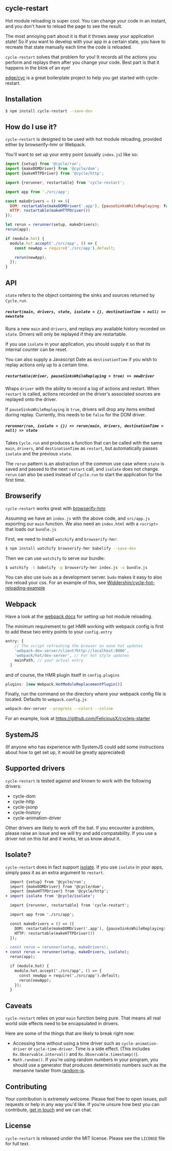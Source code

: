 ## cycle-restart

Hot module reloading is super cool. You can change your code in an instant, and you don't have to reload the page to see the result.

The most annoying part about it is that it throws away your application state! So if you want to develop with your app in a certain state, you have to recreate that state manually each time the code is reloaded.

`cycle-restart` solves that problem for you! It records all the actions you perform and replays them after you change your code. Best part is that it happens in the blink of an eye!

[edge/cyc](https://github.com/edge/cyc) is a great boilerplate project to help you get started with cycle-restart.

Installation
---

```bash
$ npm install cycle-restart --save-dev
```

How do I use it?
---

`cycle-restart` is designed to be used with hot module reloading, provided either by browserify-hmr or Webpack.

You'll want to set up your entry point (usually `index.js`) like so:

```js
import {setup} from '@cycle/run';
import {makeDOMDriver} from '@cycle/dom';
import {makeHTTPDriver} from '@cycle/http';

import {rerunner, restartable} from 'cycle-restart';

import app from './src/app';

const makeDrivers = () => ({
  DOM: restartable(makeDOMDriver('.app'), {pauseSinksWhileReplaying: false}),
  HTTP: restartable(makeHTTPDriver())
});

let rerun = rerunner(setup, makeDrivers);
rerun(app);

if (module.hot) {
  module.hot.accept('./src/app', () => {
    const newApp = require('./src/app').default;

    rerun(newApp);
  });
}
```

API
---

`state` refers to the object containing the sinks and sources returned by `Cycle.run`.

##### `restart(main, drivers, state, isolate = {}, destinationTime = null) => newstate`
Runs a new `main` and `drivers`, and replays any available history recorded on `state`. Drivers will only be replayed if they are restartable.

If you use `isolate` in your application, you should supply it so that its internal counter can be reset.

You can also supply a Javascript Date as `destinationTime` if you wish to replay actions only up to a certain time.

##### `restartable(driver, pauseSinksWhileReplaying = true) => newDriver`
Wraps `driver` with the ability to record a log of actions and restart. When `restart` is called, actions recorded on the driver's associated sources are replayed onto the driver.

If `pauseSinksWhileReplaying` is `true`, drivers will drop any items emitted during replay. Currently, this needs to be `false` for the DOM driver.

##### `rerunner(run, isolate = {}) => rerun(main, drivers, destinationTime = null) => state`
Takes `Cycle.run` and produces a function that can be called with the same `main`, `drivers`, and `destinationTime` as `restart`, but automatically passes `isolate` and the previous `state`.

The `rerun` pattern is an abstraction of the common use case where `state` is saved and passed to the next `restart` call, and `isolate` does not change. `rerun` can also be used instead of `Cycle.run` to start the application for the first time.

Browserify
---

`cycle-restart` works great with [browserify-hmr](https://github.com/AgentME/browserify-hmr).

Assuming we have an `index.js` with the above code, and `src/app.js` exporting our `main` function. We also need an `index.html` with a `<script>` that loads our `bundle.js`

First, we need to install `watchify` and `browserify-hmr`:

```bash
$ npm install watchify browserify-hmr babelify --save-dev
```

Then we can use `watchify` to serve our bundle:

```bash
$ watchify -t babelify -p browserify-hmr index.js -o bundle.js
```

You can also use `budo` as a development server. `budo` makes it easy to also live reload your css. For an example of this, see [Widdershin/cycle-hot-reloading-example](https://github.com/Widdershin/cycle-hot-reloading-example/)

Webpack
---

Have a look at the [webpack docs](https://github.com/webpack/docs/wiki/hot-module-replacement-with-webpack) for setting up hot module reloading.

The minimum requirement to get HMR working with webpack config is first to add these two entry points to your `config.entry`

```javascript
entry: [
    // The script refreshing the browser on none hot updates
    'webpack-dev-server/client?http://localhost:8080',
    'webpack/hot/dev-server', // For hot style updates
    mainPath, // your actual entry
  ]
```

and of course, the HMR plugin itself in `config.plugins`

```javascript
plugins: [new Webpack.HotModuleReplacementPlugin()]
```

Finally, run the command on the directory where your webpack config file is located. Defaults to `webpack.config.js`
```bash
webpack-dev-server --progress --colors --inline
```

For an example, look at https://github.com/FeliciousX/cyclejs-starter

SystemJS
---
(If anyone who has experience with SystemJS could add some instructions about how to get set up, it would be greatly appreciated)

Supported drivers
---

`cycle-restart` is tested against and known to work with the following drivers:

* cycle-dom
* cycle-http
* cycle-jsonp
* cycle-history
* cycle-animation-driver

Other drivers are likely to work off the bat. If you encounter a problem, please raise an issue and we will try and add compatability. If you use a driver not on this list and it works, let us know about it.

Isolate?
---

`cycle-restart` does in fact support [isolate](https://github.com/cyclejs/isolate). If you use `isolate` in your apps, simply pass it as an extra argument to `restart`.

```diff
  import {setup} from '@cycle/run';
  import {makeDOMDriver} from '@cycle/dom';
  import {makeHTTPDriver} from '@cycle/http';
+ import isolate from '@cycle/isolate';

  import {rerunner, restartable} from 'cycle-restart';

  import app from './src/app';

  const makeDrivers = () => ({
    DOM: restartable(makeDOMDriver('.app'), {pauseSinksWhileReplaying: false}),
    HTTP: restartable(makeHTTPDriver())
  });

- const rerun = rerunner(setup, makeDrivers);
+ const rerun = rerunner(setup, makeDrivers, isolate);
  rerun(app);

  if (module.hot) {
    module.hot.accept('./src/app', () => {
      const newApp = require('./src/app').default;
      rerun(newApp);
    });
  }
```

Caveats
---

`cycle-restart` relies on your `main` function being pure. That means all real world side effects need to be encapsulated in drivers.

Here are some of the things that are likely to break right now:

 * Accessing time without using a time driver such as `cycle-animation-driver` or `cycle-time-driver`. Time is a side effect. (This includes `Rx.Observable.interval()` and `Rx.Observable.timestamp()`).
 * `Math.random()`. If you're using random numbers in your program, you should use a generator that produces deterministic numbers such as the mersenne twister from [random-js](https://github.com/ckknight/random-js).

Contributing
---

Your contribution is extremely welcome. Please feel free to open issues, pull requests or help in any way you'd like. If you're unsure how best you can contribute, [get in touch](mailto:ncwjohnstone@gmail.com) and we can chat.

License
---

`cycle-restart` is released under the MIT license. Please see the `LICENSE` file for full text.
